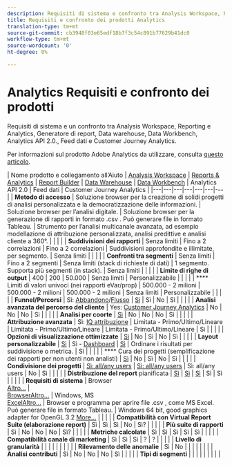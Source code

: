 ```yaml
---
description: Requisiti di sistema e confronto tra Analysis Workspace, Reports & Analytics, Ad Hoc Analysis, Report Builder, Data Warehouse e Data Workbench
title: Requisiti e confronto dei prodotti Analytics
translation-type: tm+mt
source-git-commit: cb3948f03e65edf18b7f3c54c891b77629b41dc0
workflow-type: tm+mt
source-wordcount: '0'
ht-degree: 0%

---
```



# Analytics Requisiti e confronto dei prodotti 

Requisiti di sistema e un confronto tra  Analysis Workspace, Reporting e  Analytics, Generatore di report, Data warehouse, Data Workbench,  Analytics API 2.0., Feed dati e Customer Journey Analytics.

Per informazioni sul prodotto Adobe Analytics da utilizzare, consulta [questo articolo](/help/admin/c-analytics-product-comparison/which-analytics-tool.md).

| Nome prodotto e collegamento all’Aiuto | [Analysis Workspace](https://docs.adobe.com/content/help/it-IT/analytics/analyze/analysis-workspace/home.html) | [Reports &amp; Analytics](https://docs.adobe.com/content/help/it-IT/analytics/analyze/reports-analytics/getting-started.html) | [Report Builder](https://docs.adobe.com/content/help/it-IT/analytics/analyze/report-builder/home.html) | [Data Warehouse](https://docs.adobe.com/content/help/it-IT/analytics/export/data-warehouse/data-warehouse.translate.html) | [Data Workbench](https://docs.adobe.com/content/help/it-IT/data-workbench/using/home.html) |  Analytics API 2.0 | Feed dati | Customer Journey Analytics |
|---|---|---|---|---|---|---|
| **Metodo di accesso** | Soluzione browser per la creazione di solidi progetti di analisi personalizzata e la democratizzazione delle informazioni. | Soluzione browser per l’analisi digitale. | Soluzione browser per la generazione di rapporti in formato  .csv . Può generare file in formato Tableau. | Strumento per l’analisi multicanale avanzata, ad esempio modellazione di attribuzione personalizzata, analisi predittive e analisi cliente a 360°. |  |  |  |
| **Suddivisioni dei rapporti** | Senza limiti | Fino a 2 correlazioni | Fino a 2 correlazioni | Suddivisioni approfondite e illimitate, per segmento. | Senza limiti |  |  |  |
| **Confronti tra segmenti** | Senza limiti | Fino a 2 segmenti | Senza limiti (stack di richieste di dati) | 1 segmento. Supporta più segmenti (in stack). | Senza limiti |  |  |  |
| **Limite di righe di output** | 400 | 200 | 50.000 | Senza limiti | Personalizzabile |  |  |  |
| **** Limiti di valori univoci (nei rapporti eVar/prop) | 500.000 - 2 milioni | 500.000 - 2 milioni | 500.000 - 2 milioni | Senza limiti | Personalizzabile |  |  |  |
| **Funnel/Percorsi** | Sì: [Abbandono](https://docs.adobe.com/content/help/it-IT/analytics/analyze/analysis-workspace/visualizations/fallout/fallout-flow.html)/[Flusso](https://docs.adobe.com/content/help/it-IT/analytics/analyze/analysis-workspace/visualizations/flow/flow.html) | [Sì](https://docs.adobe.com/content/help/en/analytics/analyze/reports-analytics/reports.html) | Sì | No | Sì |  |  |  |
| **Analisi avanzata del percorso del cliente** | Yes: [Customer Journey Analytics](https://docs.adobe.com/content/help/it-IT/analytics-platform/using/cja-landing.html) | No | No | No | Sì |  |  |  |
| **Analisi per coorte** | [Sì](https://docs.adobe.com/content/help/it-IT/analytics/analyze/analysis-workspace/visualizations/cohort-table/cohort-analysis.html) | No | No | No | Sì |  |  |  |
| **Attribuzione avanzata** | Sì: [IQ attribuzione](https://docs.adobe.com/content/help/en/analytics/analyze/analysis-workspace/attribution-iq.html) | Limitata - Primo/Ultimo/Lineare | Limitata - Primo/Ultimo/Lineare | Limitata - Primo/Ultimo/Lineare | Sì |  |  |  |
| **Opzioni di visualizzazione ottimizzate** | [Sì](https://docs.adobe.com/content/help/it-IT/analytics/analyze/analysis-workspace/visualizations/freeform-analysis-visualizations.html) | No | Sì | No | Sì |  |  |  |
| **Layout personalizzabile** | [Sì](https://docs.adobe.com/content/help/it-IT/analytics/analyze/analysis-workspace/home.html) | Sì - [ Dashboard](https://docs.adobe.com/content/help/en/analytics/analyze/reports-analytics/dashboard.html) | [Sì](https://docs.adobe.com/content/help/en/analytics/analyze/report-builder/layout/configure-the-custom-layout.html) | Ordinare i risultati per suddivisione o metrica. | Sì |  |  |  |
| **** Cura dei progetti (semplificazione dei rapporti per non utenti non analisti) | [Sì](https://docs.adobe.com/content/help/it-IT/analytics/analyze/analysis-workspace/curate-share/curate.html) | No | Sì | No | Sì |  |  |  |
| **Condivisione dei progetti** | [Sì: all/any users](https://docs.adobe.com/content/help/it-IT/analytics/analyze/analysis-workspace/curate-share/curate.html) | [Sì: all/any users](https://docs.adobe.com/content/help/en/analytics/analyze/reports-analytics/scheduling.html) | Sì: all/any users | No | Sì |  |  |  |
| **Distribuzione del report** pianificata | [Sì](https://docs.adobe.com/content/help/en/analytics/analyze/analysis-workspace/curate-share/schedule-projects.html) | [Sì](https://docs.adobe.com/content/help/en/analytics/analyze/reports-analytics/scheduling.html) | [Sì](https://docs.adobe.com/content/help/en/analytics/analyze/report-builder/t-schedule-a-data-request.html) | Sì | Sì |  |  |  |
| **Requisiti di sistema** | Browser<br>[Altro...](https://docs.adobe.com/content/help/it-IT/analytics/admin/sys-reqs.html) | <br>[BrowserAltro...](https://docs.adobe.com/content/help/it-IT/analytics/admin/sys-reqs.html) | Windows, MS<br>[ExcelAltro...](https://docs.adobe.com/content/help/it-IT/analytics/analyze/report-builder/report-builder-setup/system-requirements.html) | Browser e programma per aprire file  .csv , come MS Excel. Può generare file in formato Tableau. | Windows 64 bit, good graphics adapter for OpenGL 3.2 [More...](https://docs.adobe.com/content/help/en/data-workbench/using/install/c-data-workbench-client-install.html) |  |  |  |
| **Compatibilità con Virtual Report Suite (elaborazione report)** | Sì | Sì | Sì | No | Sì? |  |  |  |
| **Più suite di rapporti** | Sì | No | No | No | Sì? |  |  |  |
| **Metriche calcolate** | Sì | Sì | Sì | Sì | Sì |  |  |  |
| **Compatibilità canale di marketing** | Sì | Sì | Sì | ? | ? |  |  |  |
| **Livello di granularità** |  |  |  |  |  |  |  |  |
| **Rilevamento delle anomalie** | Sì | No |  |  |  |  |  |  |
| **Analisi contributi** | Sì | No | No | No | Sì |  |  |  |
| **Tipi di segmenti** |  |  |  |  |  |  |  |  |